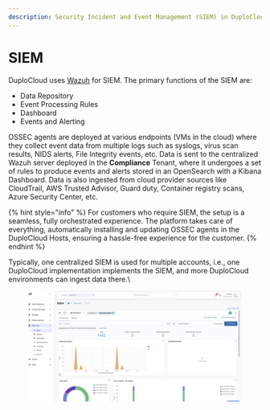 ```yaml
---
description: Security Incident and Event Management (SIEM) in DuploCloud
---
```


# SIEM

DuploCloud uses [Wazuh](https://wazuh.com/) for SIEM. The primary functions of the SIEM are:

* Data Repository
* Event Processing Rules
* Dashboard
* Events and Alerting

OSSEC agents are deployed at various endpoints (VMs in the cloud) where they collect event data from multiple logs such as syslogs, virus scan results, NIDS alerts, File Integrity events, etc. Data is sent to the centralized Wazuh server deployed in the **Compliance** Tenant, where it undergoes a set of rules to produce events and alerts stored in an OpenSearch with a Kibana Dashboard. Data is also ingested from cloud provider sources like CloudTrail, AWS Trusted Advisor, Guard duty, Container registry scans, Azure Security Center, etc.

{% hint style="info" %}
For customers who require SIEM, the setup is a seamless, fully orchestrated experience. The platform takes care of everything, automatically installing and updating OSSEC agents in the DuploCloud Hosts, ensuring a hassle-free experience for the customer.&#x20;
{% endhint %}

Typically, one centralized SIEM is used for multiple accounts, i.e., one DuploCloud implementation implements the SIEM, and more DuploCloud environments can ingest data there.\


<figure><img src="../../.gitbook/assets/image (400).png" alt=""><figcaption></figcaption></figure>

